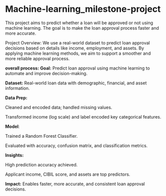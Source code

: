 # Machine-learning_milestone-project
This project aims to predict whether a loan will be approved or not using machine learning. The goal is to make the loan approval process faster and more accurate.

Project Overview:
We use a real-world dataset to predict loan approval decisions based on details like income, employment, and assets. By applying machine learning methods, we aim to support a smoother and more reliable approval process.

**overall process:**
**Goal:** Predict loan approval using machine learning to automate and improve decision-making.

**Dataset:** Real-world loan data with demographic, financial, and asset information.

**Data Prep:**

Cleaned and encoded data; handled missing values.

Transformed income (log scale) and label encoded key categorical features.

**Model**:

Trained a Random Forest Classifier.

Evaluated with accuracy, confusion matrix, and classification metrics.

**Insights:**

High prediction accuracy achieved.

Applicant income, CIBIL score, and assets are top predictors.

**Impact:** Enables faster, more accurate, and consistent loan approval decisions.
